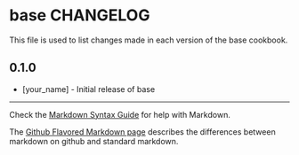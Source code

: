 base CHANGELOG
==============

This file is used to list changes made in each version of the base cookbook.

0.1.0
-----
- [your_name] - Initial release of base

- - -
Check the [Markdown Syntax Guide](http://daringfireball.net/projects/markdown/syntax) for help with Markdown.

The [Github Flavored Markdown page](http://github.github.com/github-flavored-markdown/) describes the differences between markdown on github and standard markdown.
